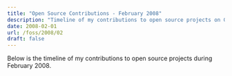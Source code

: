 ```yaml
---
title: "Open Source Contributions - February 2008"
description: "Timeline of my contributions to open source projects on GitHub during February 2008."
date: 2008-02-01
url: /foss/2008/02
draft: false
---
```


Below is the timeline of my contributions to open source projects during February 2008.

